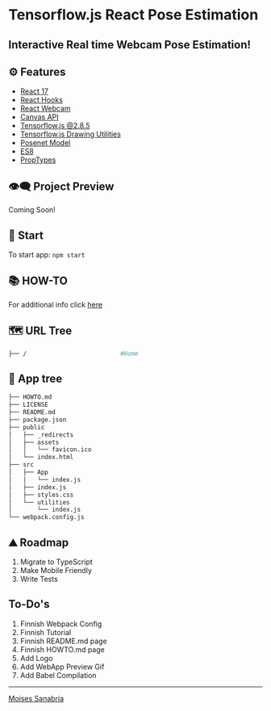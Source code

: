 # Tensorflow.js React Pose Estimation

## **Interactive Real time Webcam Pose Estimation!**

## ⚙ Features

- [React 17](https://reactjs.org/blog/2020/10/20/react-v17.html)
- [React Hooks](https://reactjs.org/docs/hooks-intro.html)
- [React Webcam](https://www.npmjs.com/package/react-webcam)
- [Canvas API](https://www.w3schools.com/tags/canvas_arc.asp)
- [Tensorflow.js @2.8.5](https://www.tensorflow.org/js/models)
- [Tensorflow.js Drawing Utilities](https://github.com/tensorflow/tfjs-models/blob/master/posenet/demos/demo_util.js)
- [Posenet Model](https://github.com/tensorflow/tfjs-models/tree/master/posenet)
- [ES8](https://www.w3schools.com/js/js_2018.asp)
- [PropTypes](https://www.npmjs.com/package/prop-types)

## 👁️‍🗨️ Project Preview

Coming Soon!

## 🚀 Start

To start app: `npm start`

## 📚 HOW-TO

For additional info click [here](https://github.com/moisestech/tf-js-pose-estimation/blob/main/HOWTO.md)

## 🗺 URL Tree

```bash
├── /                          #Home
```

## 🌿 App tree

``` bash
├── HOWTO.md
├── LICENSE
├── README.md
├── package.json
├── public
│   ├── _redirects
│   ├── assets
│   │   └── favicon.ico
│   └── index.html
├── src
│   ├── App
│   │   └── index.js
│   ├── index.js
│   ├── styles.css
│   └── utilities
│       └── index.js
└── webpack.config.js
```

## ⛰️ Roadmap

1. Migrate to TypeScript
2. Make Mobile Friendly
3. Write Tests

## To-Do's

1. Finnish Webpack Config
2. Finnish Tutorial
3. Finnish README.md page
4. Finnish HOWTO.md page
5. Add Logo
6. Add WebApp Preview Gif
7. Add Babel Compilation

---
[Moises Sanabria](https://www.moises.tech/)
